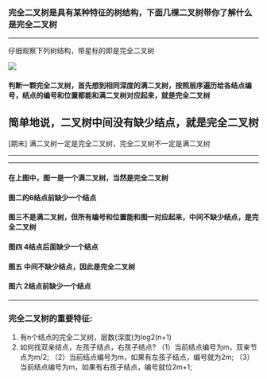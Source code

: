### 完全二叉树是具有某种特征的树结构，下面几棵二叉树带你了解什么是完全二叉树

------

仔细观察下列树结构，带星标的即是完全二叉树

![](https://cdn.jsdelivr.net/gh/Chaim16/images/datastructrue/8-32.1.png)



#### 判断一颗完全二叉树，首先想到相同深度的满二叉树，按照层序遍历给各结点编号，结点的编号和位置都能和满二叉树对应起来，就是完全二叉树

## 简单地说，**二叉树中间没有缺少结点，就是完全二叉树**

[期末] 满二叉树一定是完全二叉树，完全二叉树不一定是满二叉树

------

------

#### 在上图中，图一是一个满二叉树，当然是完全二叉树

#### 图二的6结点前缺少一个结点

#### 图三不是满二叉树，但所有编号和位置能和图一对应起来，中间不缺少结点，是完全二叉树

#### 图四 4结点后面缺少一个结点

#### 图五 中间不缺少结点，因此是完全二叉树

#### 图六 2结点前缺少一个结点

------

### 完全二叉树的重要特征:

1. 有n个结点的完全二叉树，层数(深度)为log2(n+1)
2. 如何找双亲结点，左孩子结点，右孩子结点?
   （1）当前结点编号为m，双亲节点为m/2;
   （2）当前结点编号为m，如果有左孩子结点，编号就为2m;
   （3）当前结点编号为m，如果有右孩子结点，编号就位2m+1;

